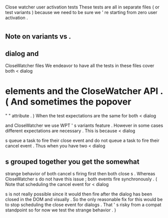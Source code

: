 #
Close
watcher
user
activation
tests
These
tests
are
all
in
separate
files
(
or
test
variants
)
because
we
need
to
be
sure
we
'
re
starting
from
zero
user
activation
.
#
#
Note
on
variants
vs
.
-
dialog
and
-
CloseWatcher
files
We
endeavor
to
have
all
the
tests
in
these
files
cover
both
<
dialog
>
elements
and
the
CloseWatcher
API
.
(
And
sometimes
the
popover
=
"
"
attribute
.
)
When
the
test
expectations
are
the
same
for
both
<
dialog
>
and
CloseWatcher
we
use
WPT
'
s
variants
feature
.
However
in
some
cases
different
expectations
are
necessary
.
This
is
because
<
dialog
>
s
queue
a
task
to
fire
their
close
event
and
do
not
queue
a
task
to
fire
their
cancel
event
.
Thus
when
you
have
two
<
dialog
>
s
grouped
together
you
get
the
somewhat
-
strange
behavior
of
both
cancel
s
firing
first
then
both
close
s
.
Whereas
CloseWatcher
s
do
not
have
this
issue
;
both
events
fire
synchronously
.
(
Note
that
scheduling
the
cancel
event
for
<
dialog
>
s
is
not
really
possible
since
it
would
then
fire
after
the
dialog
has
been
closed
in
the
DOM
and
visually
.
So
the
only
reasonable
fix
for
this
would
be
to
stop
scheduling
the
close
event
for
dialogs
.
That
'
s
risky
from
a
compat
standpoint
so
for
now
we
test
the
strange
behavior
.
)
